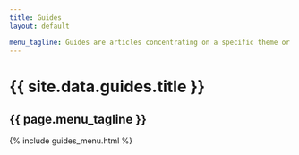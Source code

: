 ```yaml
---
title: Guides
layout: default

menu_tagline: Guides are articles concentrating on a specific theme or technology.
---
```


<div class="row">
	<div class="two-thirds">
		<h1>{{ site.data.guides.title }}</h1>
		<h2 class="descriptive">{{ page.menu_tagline }}</h2>
	</div>
</div>
<div class="row">
	<div class="three-thirds columnise-lists">
		{% include guides_menu.html %}
	</div>
</div>